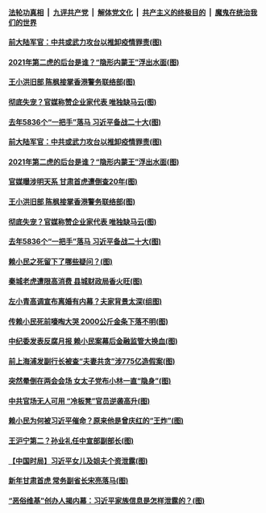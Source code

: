####  [法轮功真相](../../../../basic/blob/master/README.md?t=02042031) &nbsp;|&nbsp; [九评共产党](../../../../9ping.md/blob/master/README.md?t=02042031) &nbsp;|&nbsp; [解体党文化](../../../../jtdwh.md/blob/master/README.md?t=02042031)  &nbsp;|&nbsp; [共产主义的终极目的](../../../../gczydzjmd.md/blob/master/README.md?t=02042031) &nbsp;|&nbsp; [魔鬼在统治我们的世界](../../../../mgztzwmdsj.md/blob/master/README.md?t=02042031) 

#### [前大陆军官：中共或武力攻台以推卸疫情罪责(图)](../pages/p2/961419.md?t=02042031) 

#### [2021年第二虎的后台是谁？“隐形内蒙王”浮出水面(图)](../pages/p2/961374.md?t=02042031) 

#### [王小洪旧部 陈枫接掌香港警务联络部(图)](../pages/p2/961299.md?t=02042031) 

#### [彻底失宠？官媒称赞企业家代表 唯独缺马云(图)](../pages/p2/961270.md?t=02042031) 


#### [去年5836个“一把手”落马 习近平备战二十大(图)](../pages/p2/961293.md?t=02042031) 

#### [前大陆军官：中共或武力攻台以推卸疫情罪责(图)](../pages/p2/961419.md?t=02042031) 

#### [2021年第二虎的后台是谁？“隐形内蒙王”浮出水面(图)](../pages/p2/961374.md?t=02042031) 

#### [官媒曝涉明天系 甘肃首虎遭倒查20年(图)](../pages/p2/961353.md?t=02042031) 

#### [王小洪旧部 陈枫接掌香港警务联络部(图)](../pages/p2/961299.md?t=02042031) 

#### [彻底失宠？官媒称赞企业家代表 唯独缺马云(图)](../pages/p2/961270.md?t=02042031) 


#### [去年5836个“一把手”落马 习近平备战二十大(图)](../pages/p2/961293.md?t=02042031) 

#### [赖小民之死留下了哪些疑问？(图)](../pages/p2/961290.md?t=02042031) 

#### [秦城老虎遭限高消费 县城财政局香火旺(图)](../pages/p2/961210.md?t=02042031) 

#### [左小青高调宣布离婚有内幕？夫家背景太深(组图)](../pages/p2/961166.md?t=02042031) 

#### [传赖小民死前嚎啕大哭 2000公斤金条下落不明(图)](../pages/p2/961124.md?t=02042031) 

#### [中纪委发表反腐月报 赖小民案幕后金融监管大换血(图)](../pages/p2/961198.md?t=02042031) 

#### [前上海浦发副行长被查“夫妻共贪”涉775亿造假案(图)](../pages/p2/961158.md?t=02042031) 

#### [突然晕倒在两会会场 女太子党布小林一直“隐身”(图)](../pages/p2/961147.md?t=02042031) 

#### [中共官场无人可用 “冷板凳”官员逆袭高升(图)](../pages/p2/961084.md?t=02042031) 

#### [赖小民为何被习近平催命？原来他是曾庆红的“王炸”(图)](../pages/p2/960102.md?t=02042031) 

#### [王沪宁第二？孙业礼任中宣部副部长(图)](../pages/p2/961040.md?t=02042031) 

#### [【中国时局】习近平女儿及姐夫个资泄露(图)](../pages/p2/961027.md?t=02042031) 

#### [新年甘肃首虎 常务副省长宋亮落马(图)](../pages/p2/961088.md?t=02042031) 

#### [“恶俗维基”创办人揭内幕：习近平家族信息是怎样泄露的？(图)](../pages/p2/961026.md?t=02042031) 

